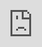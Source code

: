# How to Make Butter

from: https://www.epicurious.com/expert-advice/how-to-make-butter-from-scratch-in-food-processor-article/amp



There are a few occasions when you may be interested in making butter from scratch: at a [brunch party](https://www.epicurious.com/recipes-menus/16-brunch-cocktails-you-need-to-know-gallery?intcid=inline_amp) with guests whom you really want to impress; on [mother's day](https://www.epicurious.com/holidays-events/breakfast-and-brunch-recipes-for-mothers-day-gallery?intcid=inline_amp), [father's day](https://www.epicurious.com/recipes-menus/cocktail-recipes-for-fathers-day-dads-gallery?intcid=inline_amp), or an [anniversary](https://www.epicurious.com/recipes-menus/our-favorite-chocolate-recipes-for-valentine-s-day-gallery?intcid=inline_amp), when you really want the person you're cooking for to know how much you love them. Or maybe you just want a fun (and easy) kitchen science project, because you're cooped up indoors with no ready-made butter—but plenty of cream—and you really need some [cinnamon toast](https://www.epicurious.com/expert-advice/the-joy-of-eating-cinnamon-toast-as-an-adult-article?intcid=inline_amp).

In any of these instances, the [food processor](https://www.epicurious.com/expert-advice/best-food-processor-breville-cuisinart-kitchenaid-article?intcid=inline_amp) is your best friend. It's how to make butter in the cleanest, most efficient way. And it gives you the opportunity to easily turn plain butter into flavored [compound butter](https://www.epicurious.com/ingredients/best-compound-butter-recipes-gallery?intcid=inline_amp). Here's how to do it:



<iframe class="i-amphtml-fill-content" name="amp_iframe0" allowfullscreen="" frameborder="0" scrolling="no" allow="" sandbox="allow-scripts allow-same-origin allow-popups" src="https://player.cnevids.com/interlude/epicurious/iframe/?pageURL=https%3A%2F%2Fwww.epicurious.com%2Fexpert-advice%2Fhow-to-make-butter-from-scratch-in-food-processor-article&amp;pageType=amp-article&amp;tags=How%20To%2CKitchen%20Intelligence%2CButter%2CButtermilk%2CSmall%20Plates&amp;intcid=inline_amp&amp;hasCompanion=0&amp;analyticsUrl=https%3A%2F%2Fwww.epicurious.com%2Fexpert-advice%2Fhow-to-make-butter-from-scratch-in-food-processor-article&amp;section=Expert%20Advice&amp;ampTargeting=%7B%22cnt_copilotid%22%3A%5B%225ad61bd7c191ad405a8ad28a%22%5D%2C%22cnt_platform%22%3A%5B%22amp%22%5D%2C%22cnt_tags%22%3A%5B%22how-to-make-butter-from-scratch-in-food-processor-article%22%2C%22expert-advice%22%2C%22misc%22%2C%22how-to%22%2C%22kitchen-intelligence%22%2C%22ingredient%22%2C%22butter%22%2C%22buttermilk%22%2C%22small-plates%22%2C%22How%20To%22%2C%22Kitchen%20Intelligence%22%2C%22Butter%22%2C%22Buttermilk%22%2C%22Small%20Plates%22%5D%2C%22ctx_page_channel%22%3A%5B%22expert-advice%22%5D%2C%22ctx_page_slug%22%3A%22how-to-make-butter-from-scratch-in-food-processor-article%22%2C%22ctx_template%22%3A%22amp-article%22%2C%22partner%22%3A%5B%22amp%22%5D%2C%22pos%22%3A%5B%22mid-content%22%5D%2C%22pos_instance%22%3A%5B%221%22%5D%2C%22slot_name%22%3A%22mid-content_1%22%7D#amp=1" style="margin: auto; padding: 0px; border: 0px; font-size: 18px; vertical-align: baseline; box-sizing: border-box !important; display: block; height: 0px; max-height: 100%; max-width: 100%; min-height: 100%; min-width: 100%; width: 0px; position: absolute; inset: 0px;"></iframe>

### GET THIS RECIPE

[![Image may contain: Food, Bread, Confectionery, and Sweets](https://assets.epicurious.com/photos/5c7d6ed37936b21ddab1be6d/4:3/w_5600,h_3151,c_limit/How-to-Make-Butter-in-a-Food-Processor-hero-27022019.jpg)](https://www.epicurious.com/recipes/food/views/food-processor-butter?intcid=inline_amp)

## [FOOD PROCESSOR BUTTER](https://www.epicurious.com/recipes/food/views/food-processor-butter?intcid=inline_amp)

## 1. POUR CREAM INTO A FOOD PROCESSOR

Buy the highest quality cream you can find—"the less pasteurized the better," says [Anna Stockwell](https://www.epicurious.com/contributors/anna-stockwell?intcid=inline_amp). "Unpasteurized cream turns into butter more quickly, and tastes a lot better." If you can't find unpasteurized cream, you can add 1 tablespoon of crème fraîche to the cream, which will give the finished butter a flavor similar to cultured butter. How much you use will depend on [the size of your food processor](https://www.epicurious.com/expert-advice/mini-prep-the-miniature-kitchen-appliance-you-need-to-own-article?intcid=inline_amp)—you want to add enough cream so that it rises above the blade, but doesn't reach above the halfway mark. (We used 2 cups of cream in an 11-cup food processor, which will yield about 1 cup of butter.)

## 2. WHIP THE CREAM

Turn the food processor on and let it whir on moderate speed until the butter solids start to separate from the liquid, 4 to 7 minutes. You'll notice butter solids forming in clumps after the cream passes the whipped cream stage.

## 3. POUR OUT THE BUTTERMILK

That liquid that separated from the butter—that's buttermilk! But it's real, old-fashioned buttermilk, not the kind of buttermilk that's sold in most stores today which is typically just milk with a culture added to it (similar to yogurt). Carefully pour it out of the food processor and use it to make [biscuits](https://www.epicurious.com/recipes/food/views/fluffy-cathead-biscuits-with-honey-butter?intcid=inline_amp), [cornbread](https://www.epicurious.com/recipes/food/views/buttermilk-cornbread?intcid=inline_amp), a [smoothie](https://www.epicurious.com/expert-advice/how-to-make-green-smoothies-without-recipe-article?intcid=inline_amp) (it's very high in protein), or [soup](https://www.epicurious.com/recipes/food/views/smoked-fish-chowder?intcid=inline_amp).

## 4. RINSE THE BUTTER

Add cold water to the food processor and swish it around, but don't run the machine. This step is important because it removes excess proteins from the butter which could cause it to go rancid more quickly if left in. Keep rinsing and dumping out the liquid (there's no reason to keep the rinsing liquid) until the rinse runs clear.

## 5. FLAVOR THE BUTTER

If you'd like—and why wouldn't you like?—now's the time to add flavoring to your butter. You could just add salt—or you could go savory with garlic and herbs, or sweet with cinnamon, sugar, and orange zest. Add your chosen ingredients to the processor and pulse to incorporate. (Keep an eye on it—you don't want to incorporate the ingredients *too* much.)

![Image may contain: Plant, Food, Egg, Vegetable, and Corn](https://assets.epicurious.com/photos/5b649a734e722a4f20884a90/master/w_5937,h_3958,c_limit/Grilled-Corn-with-Salt-and-Pepper-Butter-Spread-01082018.jpg)PHOTO BY CHELSEA KYLE, FOOD STYLING BY OLIVIA MACK ANDERSON

## 6. STRAIN THE BUTTER

Scoop the butter into a cheesecloth (or kitchen towel), wrap it up, twist, and squeeze gently to coax out any remaining liquid.

## 7. EAT!

Spread your butter on toast immediately. Or, if you don't plan to use the butter right away, turn it out onto a piece of parchment and form it into a log. Roll the parchment tightly around the butter and twist the ends to create a tight seal. Chill the butter in the refrigerator until firm. It will keep in the fridge for about five days, or in the freezer indefinitely if placed in an air-tight freezer bag.